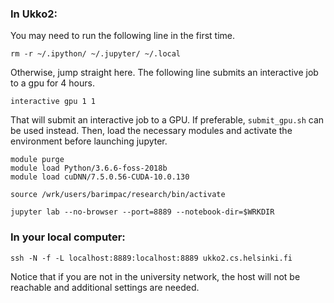 ### In Ukko2:
You may need to run the following line in the first time.

`rm -r ~/.ipython/ ~/.jupyter/ ~/.local`

Otherwise, jump straight here. The following line submits an interactive job to a gpu for 4 hours.

`interactive gpu 1 1`

That will submit an interactive job to a GPU. If preferable, `submit_gpu.sh` can be used instead. Then, load the necessary modules and activate the environment before launching jupyter.

```
module purge
module load Python/3.6.6-foss-2018b
module load cuDNN/7.5.0.56-CUDA-10.0.130

source /wrk/users/barimpac/research/bin/activate

jupyter lab --no-browser --port=8889 --notebook-dir=$WRKDIR
```

### In your local computer:
`ssh -N -f -L localhost:8889:localhost:8889 ukko2.cs.helsinki.fi`

Notice that if you are not in the university network, the host will not be reachable and additional settings are needed.
